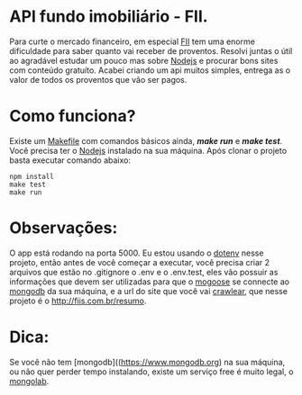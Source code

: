 # API fundo imobiliário - FII.
Para curte o mercado financeiro, em especial [FII](http://www.bmfbovespa.com.br/Fundos-Listados/FundosListados.aspx?tipoFundo=imobiliario&idioma=pt-br) tem uma enorme dificuldade para saber quanto vai receber de proventos. Resolvi juntas o útil ao agradável estudar um pouco mas sobre [Nodejs](https://nodejs.org) e procurar bons sites com conteúdo gratuíto. Acabei criando um api muitos simples, entrega as o valor de todos os proventos que vão ser pagos.

# Como funciona?
Existe um [Makefile](https://en.wikipedia.org/wiki/Makefile) com comandos básicos ainda, **_make run_** e **_make test_**. Você precisa ter o [Nodejs](https://nodejs.org) instalado na sua máquina. Após clonar o projeto basta executar comando abaixo:
```shell
npm install
make test
make run
```
# Observações:
O app está rodando na porta 5000. Eu estou usando o [dotenv](https://www.npmjs.com/package/dotenv) nesse projeto, então antes de você começar a executar, você precisa criar 2 arquivos que estão no .gitignore o .env e o .env.test, eles vão possuir as informações que devem ser utilizadas para que o [mogoose](http://mongoosejs.com) se connecte ao [mongodb](https://www.mongodb.org) da sua máquina, e a url do site que você vai [crawlear](https://pt.wikipedia.org/wiki/Web_crawler), que nesse projeto é o http://fiis.com.br/resumo.

# Dica:
Se você não tem [mongodb]((https://www.mongodb.org) na sua máquina, ou não quer perder tempo instalando, existe um serviço free é muito legal, o [mongolab](https://mongolab.com).
